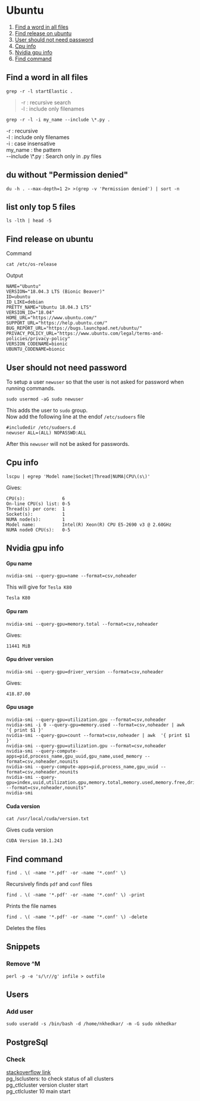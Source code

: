 # Ubuntu

1. [Find a word in all files](#find-a-word-in-all-files)
1. [Find release on ubuntu](#find-release-on-ubuntu)
1. [User should not need password](#user-should-not-need-password)
1. [Cpu info](#cpu-info)
1. [Nvidia gpu info](#nvidia-gpu-info)
1. [Find command](#find-command)

## Find a word in all files
```
grep -r -l startElastic .
```
>-r : recursive search  
>-l : include only filenames 

```
grep -r -l -i my_name --include \*.py .
```
-r : recursive  
-l : include only filenames  
-i : case insensative  
my_name : the pattern  
--include \\*.py : Search only in .py files   

## du without "Permission denied"
```
du -h . --max-depth=1 2> >(grep -v 'Permission denied') | sort -n
```
## list only top 5 files
```
ls -lth | head -5
```
## Find release on ubuntu
Command  
```
cat /etc/os-release
```
Output  
```
NAME="Ubuntu"
VERSION="18.04.3 LTS (Bionic Beaver)"
ID=ubuntu
ID_LIKE=debian
PRETTY_NAME="Ubuntu 18.04.3 LTS"
VERSION_ID="18.04"
HOME_URL="https://www.ubuntu.com/"
SUPPORT_URL="https://help.ubuntu.com/"
BUG_REPORT_URL="https://bugs.launchpad.net/ubuntu/"
PRIVACY_POLICY_URL="https://www.ubuntu.com/legal/terms-and-policies/privacy-policy"
VERSION_CODENAME=bionic
UBUNTU_CODENAME=bionic
```

## User should not need password
To setup a user `newuser` so that the user is not asked for password when running commands.
```
sudo usermod -aG sudo newuser
```
This adds the user to `sudo` group.  
Now add the following line at the endof `/etc/sudoers` file
```
#includedir /etc/sudoers.d
newuser ALL=(ALL) NOPASSWD:ALL

```
After this `newuser` will not be asked for passwords.

## Cpu info
```
lscpu | egrep 'Model name|Socket|Thread|NUMA|CPU\(s\)'
```
Gives:
```
CPU(s):              6
On-line CPU(s) list: 0-5
Thread(s) per core:  1
Socket(s):           1
NUMA node(s):        1
Model name:          Intel(R) Xeon(R) CPU E5-2690 v3 @ 2.60GHz
NUMA node0 CPU(s):   0-5
```
## Nvidia gpu info

#### Gpu name
```
nvidia-smi --query-gpu=name --format=csv,noheader
```
This will give for `Tesla K80`
```
Tesla K80
```
#### Gpu ram
```
nvidia-smi --query-gpu=memory.total --format=csv,noheader
```
Gives:
```
11441 MiB
```
#### Gpu driver version
```
nvidia-smi --query-gpu=driver_version --format=csv,noheader
```
Gives:
```
418.87.00
```

#### Gpu usage
```
nvidia-smi --query-gpu=utilization.gpu --format=csv,noheader
nvidia-smi -i 0 --query-gpu=memory.used --format=csv,noheader | awk  '{ print $1 }'
nvidia-smi --query-gpu=count --format=csv,noheader | awk  '{ print $1 }'
nvidia-smi --query-gpu=utilization.gpu --format=csv,noheader
nvidia-smi --query-compute-apps=pid,process_name,gpu_uuid,gpu_name,used_memory --format=csv,noheader,nounits
nvidia-smi --query-compute-apps=pid,process_name,gpu_uuid --format=csv,noheader,nounits
nvidia-smi --query-gpu=index,uuid,utilization.gpu,memory.total,memory.used,memory.free,driver_version,name,gpu_serial,display_active,display_mode,temperature.gpu --format=csv,noheader,nounits"
nvidia-smi
```
#### Cuda version
```
cat /usr/local/cuda/version.txt
```
Gives cuda version
```
CUDA Version 10.1.243
```

## Find command
```
find . \( -name '*.pdf' -or -name '*.conf' \)
```
Recursively finds `pdf` and `conf` files
```
find . \( -name '*.pdf' -or -name '*.conf' \) -print
```
Prints the file names
```
find . \( -name '*.pdf' -or -name '*.conf' \) -delete
```
Deletes the files

## Snippets
### Remove ^M
```
perl -p -e 's/\r//g' infile > outfile
```

## Users
### Add user
```
sudo useradd -s /bin/bash -d /home/nkhedkar/ -m -G sudo nkhedkar
```

## PostgreSql
### Check
[stackoverflow link](https://stackoverflow.com/questions/42653690/psql-could-not-connect-to-server-no-such-file-or-directory-5432-error)  
pg_lsclusters: to check status of all clusters  
pg_ctlcluster version cluster start  
pg_ctlcluster 10 main start


